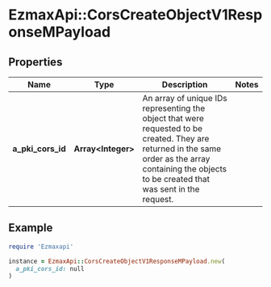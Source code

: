 # EzmaxApi::CorsCreateObjectV1ResponseMPayload

## Properties

| Name | Type | Description | Notes |
| ---- | ---- | ----------- | ----- |
| **a_pki_cors_id** | **Array&lt;Integer&gt;** | An array of unique IDs representing the object that were requested to be created.  They are returned in the same order as the array containing the objects to be created that was sent in the request. |  |

## Example

```ruby
require 'Ezmaxapi'

instance = EzmaxApi::CorsCreateObjectV1ResponseMPayload.new(
  a_pki_cors_id: null
)
```

